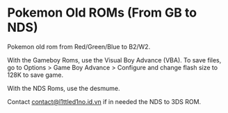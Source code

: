 # Pokemon Old ROMs (From GB to NDS)

Pokemon old rom from Red/Green/Blue to B2/W2. 

With the Gameboy Roms, use the Visual Boy Advance (VBA). To save files, go to Options > Game Boy Advance > Configure and change flash size to 128K to save game. 

With the NDS Roms, use the desmume. 

Contact contact@l1ttled1no.id.vn if in needed the NDS to 3DS ROM. 
